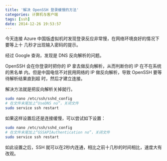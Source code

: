 ```yaml
---
title: '解决 OpenSSH 登录缓慢的方法'
categories: 计算机与客户端
tags: [ssh]
date: 2014-12-26 19:53:57
---
```


今天连接 Azure 中国版虚拟机时发现登录反应非常慢，在网络环境良好的情况下要等上十
几秒才出现输入密码的提示。

经过 Google 查询，发现是 DNS 反向解析的问题。

OpenSSH 会在你登录时把你的 IP 拿去做反向解析，从而判断你的 IP 在不在系统的黑名单
内。但是中国电信不对民用网络的 IP 做反向解析，导致 OpenSSH 要等待解析结果直到超
时，然后才建立连接。

解决方法就是把反向解析关掉就行。

```bash
sudo nano /etc/ssh/sshd_config
# 在文件末尾加上“UseDNS no”，关闭文件
sudo service ssh restart
```

如果这样设置后还是连接缓慢，可以尝试如下设置：

```bash
sudo nano /etc/ssh/sshd_config
# 在文件末尾加上“GSSAPIAuthentication no”，关闭文件
sudo service ssh restart
```

如此设置之后，SSH 就可以在2秒内连通，相比之前十几秒的时间相比，速度大有改观。
